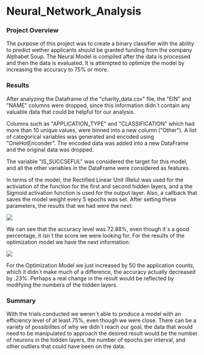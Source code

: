 # Neural_Network_Analysis

### Project Overview

The purpose of this project was to create a binary classifier with the ability to predict wether applicants should be granted funding from the company Alphabet Soup. The Neural Model is compiled after the data is processed and then the data is evaluated. It is attempted to optimize the model by increasing the accuracy to 75% or more. 

### Results

After analyzing the Dataframe of the "charity_data.csv" file, the "EIN" and "NAME" columns were dropped, since this information didn´t contain any valuable data that could be helpful for our analysis. 

Columns such as "APPLICATION_TYPE" and "CLASSIFICATION" which had more than 10 unique values, were binned into a new column ("Other"). A list of categorical variables was generated and encoded using "OneHotEnconder". The encoded data was added into a new DataFrame and the original data was dropped.

The variable "IS_SUCCSEFUL" was considered the target for this model, and all the other variables in the DataFrame were considered as features. 

In terms of the model, the Rectified Linear Unit (Relu) was used for the activiation of the function for the first and second hidden layers, and a
the Sigmoid activation function is used for the output layer. Also, a callback that saves the model weight every 5 epochs was set. After setting these parameters, the results that we had were the next:

![](https://github.com/JoseLuisMontemayor/Neural_Network_Charity_Analysis/blob/main/Resources/Test1.PNG)

We can see that the accuracy level was 72.88%, even though it´s a good percentage, it isn´t the score we were looking for. For the results of the optimization model we have the next information:

![](https://github.com/JoseLuisMontemayor/Neural_Network_Charity_Analysis/blob/main/Resources/Test2.PNG)

For the Optimization Model we just increased by 50 the application counts, which it didn´t make much of a difference, the accuracy actually decreased by .23%. Perhaps a real change in the result would be reflected by modifying the numbers of the hidden layers. 

### Summary 

With the trials conducted we weren´t able to produce a model with an efficiency level of at least 75%, even though we were close. There can be a variety of possibilites of why we didn´t reach our goal, the data that would need to be manipulated to approach the desired result would be the number of neurons in the hidden layers, the number of epochs per interval, and other outliers that could have been on the data.  
